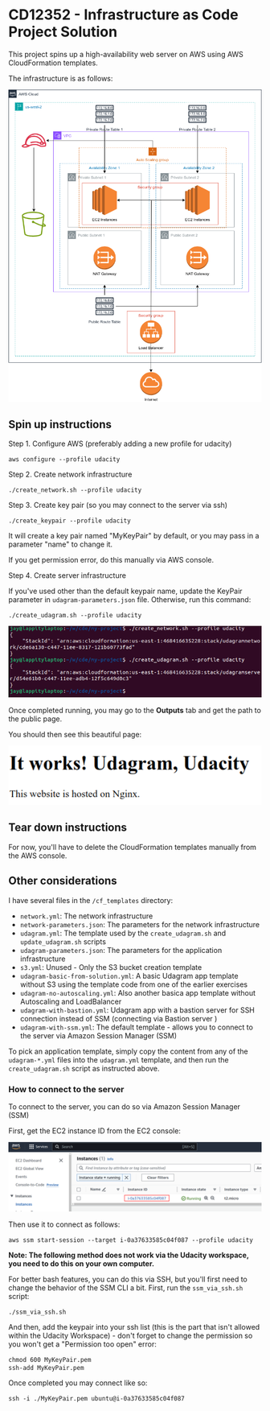 # CD12352 - Infrastructure as Code Project Solution

This project spins up a high-availability web server on AWS using AWS CloudFormation templates.

The infrastructure is as follows:

![diagram](diagram/udagram.drawio.png)

## Spin up instructions

Step 1. Configure AWS (preferably adding a new profile for udacity)

```
aws configure --profile udacity
```

Step 2. Create network infrastructure

```
./create_network.sh --profile udacity
```

Step 3. Create key pair (so you may connect to the server via ssh)

```
./create_keypair --profile udacity
```

It will create a key pair named "MyKeyPair" by default, or you may pass in a parameter "name" to change it.

If you get permission error, do this manually via AWS console.

Step 4. Create server infrastructure

If you've used other than the default keypair name, update the KeyPair parameter in `udagram-parameters.json` file. Otherwise, run this command:

```
./create_udagram.sh --profile udacity
```

![Complete Runs](screenshots/shell.png)

Once completed running, you may go to the **Outputs** tab and get the path to the public page.

You should then see this beautiful page:

![Completed page](screenshots/page.png)

## Tear down instructions

For now, you'll have to delete the CloudFormation templates manually from the AWS console.

## Other considerations

I have several files in the `/cf_templates` directory:

- `network.yml`: The network infrastructure
- `network-parameters.json`: The parameters for the network infrastructure
- `udagram.yml`: The template used by the `create_udagram.sh` and `update_udagram.sh` scripts
- `udagram-parameters.json`: The parameters for the application infrastructure
- `s3.yml`: Unused - Only the S3 bucket creation template
- `udagram-basic-from-solution.yml`: A basic Udagram app template without S3 using the template code from one of the earlier exercises
- `udagram-no-autoscaling.yml`: Also another basica app template without Autoscaling and LoadBalancer
- `udagram-with-bastion.yml`: Udagram app with a bastion server for SSH connection instead of SSM (connecting via Bastion server )
- `udagram-with-ssm.yml`: The default template - allows you to connect to the server via Amazon Session Manager (SSM)

To pick an application template, simply copy the content from any of the `udagram-*.yml` files into the `udagram.yml` template, and then run the `create_udagram.sh` script as instructed above.

### How to connect to the server

To connect to the server, you can do so via Amazon Session Manager (SSM)

First, get the EC2 instance ID from the EC2 console:

![EC2 ID](screenshots/ec2.png)

Then use it to connect as follows:

```
aws ssm start-session --target i-0a37633585c04f087 --profile udacity
```

**Note: The following method does not work via the Udacity workspace, you need to do this on your own computer.**

For better bash features, you can do this via SSH, but you'll first need to change the behavior of the SSM CLI a bit. First, run the `ssm_via_ssh.sh` script:

```
./ssm_via_ssh.sh
```

And then, add the keypair into your ssh list (this is the part that isn't allowed within the Udacity Workspace) - don't forget to change the permission so you won't get a "Permission too open" error:

```
chmod 600 MyKeyPair.pem
ssh-add MyKeyPair.pem
```

Once completed you may connect like so:

```
ssh -i ./MyKeyPair.pem ubuntu@i-0a37633585c04f087
```
